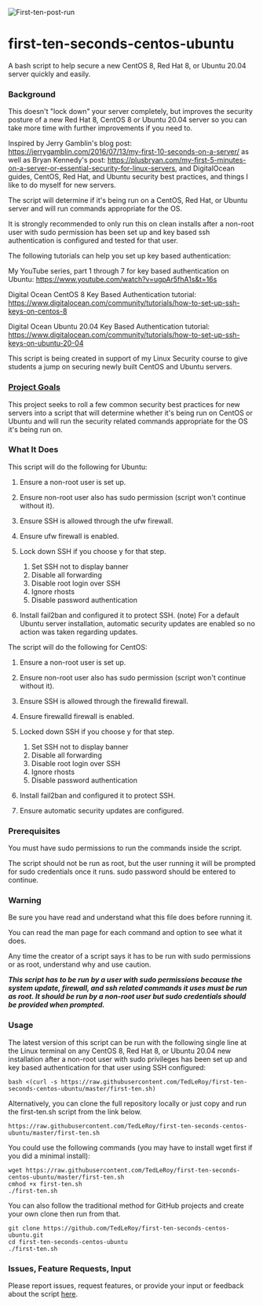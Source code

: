 ![First-ten-post-run](https://i.ibb.co/4N5QXww/After-Running-Script.png)

# first-ten-seconds-centos-ubuntu

A bash script to help secure a new CentOS 8, Red Hat 8, or Ubuntu 20.04 server quickly and easily.

### Background

This doesn't "lock down" your server completely, but improves the security posture of a new Red Hat 8, CentOS 8 or Ubuntu 20.04 server so you can take more time with further improvements if you need to.

Inspired by Jerry Gamblin's blog post: https://jerrygamblin.com/2016/07/13/my-first-10-seconds-on-a-server/ as well as Bryan Kennedy's post: https://plusbryan.com/my-first-5-minutes-on-a-server-or-essential-security-for-linux-servers, and DigitalOcean guides, CentOS, Red Hat, and Ubuntu security best practices, and things I like to do myself for new servers.

The script will determine if it's being run on a CentOS, Red Hat, or Ubuntu server and will run commands appropriate for the OS.

It is strongly recommended to only run this on clean installs after a non-root user with sudo permission has been set up and key based ssh authentication is configured and tested for that user. 

The following tutorials can help you set up key based authentication:

My YouTube series, part 1 through 7 for key based authentication on Ubuntu: https://www.youtube.com/watch?v=ugpAr5fhA1s&t=16s

Digital Ocean CentOS 8 Key Based Authentication tutorial: https://www.digitalocean.com/community/tutorials/how-to-set-up-ssh-keys-on-centos-8

Digital Ocean Ubuntu 20.04 Key Based Authentication tutorial: https://www.digitalocean.com/community/tutorials/how-to-set-up-ssh-keys-on-ubuntu-20-04

This script is being created in support of my Linux Security course to give students a jump on securing newly built CentOS and Ubuntu servers.

### [Project Goals](#project-goals)

This project seeks to roll a few common security best practices for new servers into a script that will determine whether it's being run on CentOS or Ubuntu and will run the security related commands appropriate for the OS it's being run on.

### What It Does

This script will do the following for Ubuntu:

1. Ensure a non-root user is set up.
2. Ensure non-root user also has sudo permission (script won't continue without it).
3. Ensure SSH is allowed through the ufw firewall.
4. Ensure ufw firewall is enabled.
5. Lock down SSH if you choose y for that step.

   1. Set SSH not to display banner
   1. Disable all forwarding
   1. Disable root login over SSH
   1. Ignore rhosts
   1. Disable password authentication
   
6. Install fail2ban and configured it to protect SSH. 
(note) For a default Ubuntu server installation, automatic security updates are enabled so no action was taken regarding updates.

The script will do the following for CentOS:

1. Ensure a non-root user is set up.
2. Ensure non-root user also has sudo permission (script won't continue without it).
3. Ensure SSH is allowed through the firewalld firewall.
4. Ensure firewalld firewall is enabled.
5. Locked down SSH if you choose y for that step.

   1. Set SSH not to display banner
   1. Disable all forwarding
   1. Disable root login over SSH
   1. Ignore rhosts
   1. Disable password authentication

6. Install fail2ban and configured it to protect SSH.
7. Ensure automatic security updates are configured.

### Prerequisites

You must have sudo permissions to run the commands inside the script.

The script should not be run as root, but the user running it will be prompted for sudo credentials once it runs. sudo password should be entered to continue.

### Warning

Be sure you have read and understand what this file does before running it.

You can read the man page for each command and option to see what it does.

Any time the creator of a script says it has to be run with sudo permissions or as root, understand why and use caution.

***This script has to be run by a user with sudo permissions because the system update, firewall, and ssh related commands it uses must be run as root. It should be run by a non-root user but sudo credentials should be provided when prompted.***

### Usage

The latest version of this script can be run with the following single line at the Linux terminal on any CentOS 8, Red Hat 8, or Ubuntu 20.04 new installation after a non-root user with sudo privileges has been set up and key based authentication for that user using SSH configured:

`bash <(curl -s https://raw.githubusercontent.com/TedLeRoy/first-ten-seconds-centos-ubuntu/master/first-ten.sh)`

Alternatively, you can clone the full repository locally or just copy and run the first-ten.sh script from the link below.

`https://raw.githubusercontent.com/TedLeRoy/first-ten-seconds-centos-ubuntu/master/first-ten.sh`

You could use the following commands (you may have to install wget first if you did a minimal install):

```
wget https://raw.githubusercontent.com/TedLeRoy/first-ten-seconds-centos-ubuntu/master/first-ten.sh
cmhod +x first-ten.sh
./first-ten.sh
```

You can also follow the traditional method for GitHub projects and create your own clone then run from that.

```
git clone https://github.com/TedLeRoy/first-ten-seconds-centos-ubuntu.git
cd first-ten-seconds-centos-ubuntu
./first-ten.sh
```

### Issues, Feature Requests, Input

Please report issues, request features, or provide your input or feedback about the script [here](https://github.com/TedLeRoy/first-ten-seconds-centos-ubuntu/issues).
